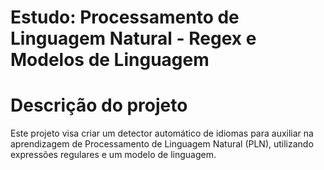 # Estudo: Processamento de Linguagem Natural - Regex e Modelos de Linguagem

# Descrição do projeto
Este projeto visa criar um detector automático de idiomas para auxiliar na aprendizagem de Processamento de Linguagem Natural (PLN), utilizando expressões regulares e um modelo de linguagem.